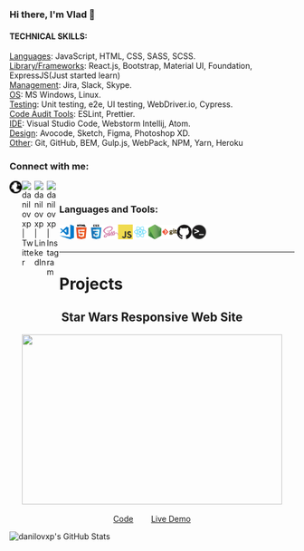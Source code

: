 ### Hi there, I'm Vlad 👋

#### TECHNICAL SKILLS:
<ins>Languages</ins>: JavaScript, HTML, CSS, SASS, SCSS. <br/>
<ins>Library/Frameworks</ins>: React.js, Bootstrap, Material UI, Foundation, ExpressJS(Just started learn)<br/>
<ins>Management</ins>: Jira, Slack, Skype.<br/>
<ins>OS</ins>: MS Windows, Linux.<br/>
<ins>Testing</ins>: Unit testing, e2e, UI testing, WebDriver.io, Cypress.<br/>
<ins>Code Audit Tools</ins>: ESLint, Prettier.<br/>
<ins>IDE</ins>: Visual Studio Code, Webstorm Intellij, Atom.<br/>
<ins>Design</ins>: Avocode, Sketch, Figma, Photoshop XD.<br/>
<ins>Other</ins>: Git, GitHub, BEM, Gulp.js, WebPack, NPM, Yarn, Heroku<br/>

### Connect with me:

[<img align="left" alt="vladdanilov.com" width="22px" src="https://raw.githubusercontent.com/iconic/open-iconic/master/svg/globe.svg" />][website]
[<img align="left" alt="danilovxp | Twitter" width="22px" src="https://cdn.jsdelivr.net/npm/simple-icons@v3/icons/twitter.svg" />][twitter]
[<img align="left" alt="danilovxp | LinkedIn" width="22px" src="https://cdn.jsdelivr.net/npm/simple-icons@v3/icons/linkedin.svg" />][linkedin]
[<img align="left" alt="danilovxp | Instagram" width="22px" src="https://cdn.jsdelivr.net/npm/simple-icons@v3/icons/instagram.svg" />][instagram]

<br />

### Languages and Tools:

[<img align="left" alt="Visual Studio Code" width="26px" src="https://raw.githubusercontent.com/github/explore/80688e429a7d4ef2fca1e82350fe8e3517d3494d/topics/visual-studio-code/visual-studio-code.png" />][github]
[<img align="left" alt="HTML5" width="26px" src="https://raw.githubusercontent.com/github/explore/80688e429a7d4ef2fca1e82350fe8e3517d3494d/topics/html/html.png" />][github]
[<img align="left" alt="CSS3" width="26px" src="https://raw.githubusercontent.com/github/explore/80688e429a7d4ef2fca1e82350fe8e3517d3494d/topics/css/css.png" />][github]
[<img align="left" alt="Sass" width="26px" src="https://raw.githubusercontent.com/github/explore/80688e429a7d4ef2fca1e82350fe8e3517d3494d/topics/sass/sass.png" />][github]
[<img align="left" alt="JavaScript" width="26px" src="https://raw.githubusercontent.com/github/explore/80688e429a7d4ef2fca1e82350fe8e3517d3494d/topics/javascript/javascript.png" />][github]
[<img align="left" alt="React" width="26px" src="https://raw.githubusercontent.com/github/explore/80688e429a7d4ef2fca1e82350fe8e3517d3494d/topics/react/react.png" />][github]
[<img align="left" alt="Node.js" width="26px" src="https://raw.githubusercontent.com/github/explore/80688e429a7d4ef2fca1e82350fe8e3517d3494d/topics/nodejs/nodejs.png" />][github]
[<img align="left" alt="Git" width="26px" src="https://raw.githubusercontent.com/github/explore/80688e429a7d4ef2fca1e82350fe8e3517d3494d/topics/git/git.png" />][github]
[<img align="left" alt="GitHub" width="26px" src="https://raw.githubusercontent.com/github/explore/78df643247d429f6cc873026c0622819ad797942/topics/github/github.png" />][github]
[<img align="left" alt="Terminal" width="26px" src="https://raw.githubusercontent.com/github/explore/80688e429a7d4ef2fca1e82350fe8e3517d3494d/topics/terminal/terminal.png" />][github]

<br />
<br />

---
# Projects 

<h2 align="center"> Star Wars Responsive Web Site </h2>
<p align="center">
  <img width="460" height="300" src="https://media.giphy.com/media/vEBXZLLGT8Y8E8VF7d/giphy.gif">
</p>
<p align="center">
  <a href="https://github.com/danilovxp/star-wars-website" class="code">Code</a>&nbsp &nbsp &nbsp &nbsp
  <a href="https://star-wars-website.herokuapp.com/" class="Live Demo">Live Demo</a>
</p>


  <img align="left" alt="danilovxp's GitHub Stats" src="https://github-readme-stats.codestackr.vercel.app/api?username=danilovxp&show_icons=true&hide_border=true&theme=vue" />

[website]: https://vladdanilov.dev
[twitter]: https://twitter.com/danilovxp
[youtube]: https://youtube.com/danilovxp
[instagram]: https://instagram.com/danilovxp
[linkedin]: https://linkedin.com/in/danilovxp
[github]: http://github.com/danilovxp
